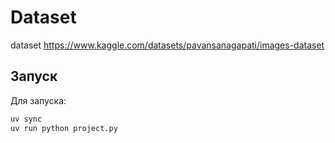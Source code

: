 # Dataset

dataset https://www.kaggle.com/datasets/pavansanagapati/images-dataset

## Запуск

Для запуска:

```bash
uv sync
uv run python project.py
```